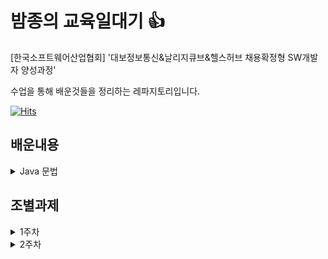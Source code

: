# 밤종의 교육일대기 :+1:

[한국소프트웨어산업협회] '대보정보통신&날리지큐브&헬스허브 채용확정형 SW개발자 양성과정'

수업을 통해 배운것들을 정리하는 레파지토리입니다.

[![Hits](https://hits.seeyoufarm.com/api/count/incr/badge.svg?url=https%3A%2F%2Fgithub.com%2FBamjong%2FKOSA_diary&count_bg=%2379C83D&title_bg=%23555555&icon=&icon_color=%23E7E7E7&title=hits&edge_flat=false)](https://hits.seeyoufarm.com)

## 배운내용

<details>
<summary>Java 문법</summary>



<details>
<summary>01~09일차</summary>


### 1일차

1. [자바 JDK와 JRE](https://github.com/Bamjong/KOSA_diary/tree/main/TIL(Today%20I%20Learned)/Java/Day01_220819#1-%EC%9E%90%EB%B0%94-jdk%EC%99%80-jre)
2. [자바 메모리 구조](https://github.com/Bamjong/KOSA_diary/tree/main/TIL(Today%20I%20Learned)/Java/Day01_220819#4-%EC%9E%90%EB%B0%94-%EB%A9%94%EB%AA%A8%EB%A6%AC-%EA%B5%AC%EC%A1%B0)
3. [public 과 private 차이](https://github.com/Bamjong/KOSA_diary/tree/main/TIL(Today%20I%20Learned)/Java/Day01_220819#7-public%EA%B3%BC-private%EC%9D%98-%EC%B0%A8%EC%9D%B4)

### 2일차

1. [클래스의 종류](https://github.com/Bamjong/KOSA_diary/tree/main/TIL(Today%20I%20Learned)/Java/Day02_220822#1-%ED%81%B4%EB%9E%98%EC%8A%A4%EC%9D%98-%EC%A2%85%EB%A5%98-ex02_variablejava)
2. [변수가 선언되는 위치](https://github.com/Bamjong/KOSA_diary/tree/main/TIL(Today%20I%20Learned)/Java/Day02_220822#2-%EB%B3%80%EC%88%98%EA%B0%80-%EC%84%A0%EC%96%B8%EB%90%98%EB%8A%94-%EC%9C%84%EC%B9%98-scope--%EC%9C%A0%ED%9A%A8%EB%B2%94%EC%9C%84)
3. [자바 메모리 주소](https://github.com/Bamjong/KOSA_diary/tree/main/TIL(Today%20I%20Learned)/Java/Day02_220822#3-%EC%9E%90%EB%B0%94-%EB%A9%94%EB%AA%A8%EB%A6%AC-%EC%A3%BC%EC%86%8C-ex03_object_variable)
4. [자바의 기본타입](https://github.com/Bamjong/KOSA_diary/tree/main/TIL(Today%20I%20Learned)/Java/Day02_220822#4-%EC%9E%90%EB%B0%94%EC%9D%98-%EA%B8%B0%EB%B3%B8%ED%83%80%EC%9E%85ex04_datatype)

### 3일차

1. [Git 기본개념](https://github.com/Bamjong/KOSA_diary/tree/main/TIL(Today%20I%20Learned)/Java/Day03_220823#1-git-%EA%B8%B0%EB%B3%B8-%EA%B0%9C%EB%85%90)
2. [클래스의 기본 구성 요소](https://github.com/Bamjong/KOSA_diary/tree/main/TIL(Today%20I%20Learned)/Java/Day03_220823#2-%ED%81%B4%EB%9E%98%EC%8A%A4%EC%9D%98-%EA%B8%B0%EB%B3%B8-%EA%B5%AC%EC%84%B1-%EC%9A%94%EC%86%8C)
3. [참조타입](https://github.com/Bamjong/KOSA_diary/tree/main/TIL(Today%20I%20Learned)/Java/Day03_220823#3-%EC%B0%B8%EC%A1%B0%ED%83%80%EC%9E%85ex05_ref_type)
4. [연산자, 제어문](https://github.com/Bamjong/KOSA_diary/tree/main/TIL(Today%20I%20Learned)/Java/Day03_220823#4%EC%97%B0%EC%82%B0%EC%9E%90-%EC%A0%9C%EC%96%B4%EB%AC%B8-ex06_operation)
5. [제어문, 대입연산자](https://github.com/Bamjong/KOSA_diary/tree/main/TIL(Today%20I%20Learned)/Java/Day03_220823#5%EC%A0%9C%EC%96%B4%EB%AC%B8-%EB%8C%80%EC%9E%85%EC%97%B0%EC%82%B0%EC%9E%90-ex07_operation)
6. [printf](https://github.com/Bamjong/KOSA_diary/tree/main/TIL(Today%20I%20Learned)/Java/Day03_220823#6printf-ex07_operation)


### 4일차
1. [Scanner 입출력 클래스](https://github.com/Bamjong/KOSA_diary/tree/main/TIL(Today%20I%20Learned)/Java/Day04_220824#1-scanner-%EC%9E%85%EC%B6%9C%EB%A0%A5-%ED%81%B4%EB%9E%98%EC%8A%A4-01_ex08_printf_format)
2. [case문, for문](https://github.com/Bamjong/KOSA_diary/tree/main/TIL(Today%20I%20Learned)/Java/Day04_220824#2-case%EB%AC%B8-for%EB%AC%B801_ex10_statement)
3. [while문](https://github.com/Bamjong/KOSA_diary/tree/main/TIL(Today%20I%20Learned)/Java/Day04_220824#3-while%EB%AC%B801_ex11_statement)
4. [Class 개념](https://github.com/Bamjong/KOSA_diary/tree/main/TIL(Today%20I%20Learned)/Java/Day04_220824#4-class-%EA%B0%9C%EB%85%9002_ex01_main)
5. [private 캡슐화 getter/setter](https://github.com/Bamjong/KOSA_diary/tree/main/TIL(Today%20I%20Learned)/Java/Day04_220824#5-private-%EC%BA%A1%EC%8A%90%ED%99%94-getter--setter-03_emp)

### 5일차
1. [class설계도 개념과 작성방법](https://github.com/Bamjong/KOSA_diary/tree/main/TIL(Today%20I%20Learned)/Java/Day05_220825#1-class%EC%84%A4%EA%B3%84%EB%8F%84-%EA%B0%9C%EB%85%90%EA%B3%BC-%EC%9E%91%EC%84%B1%EB%B0%A9%EB%B2%95-03_personjava)
2. [자바 void,return 타입, Parameter](https://github.com/Bamjong/KOSA_diary/tree/main/TIL(Today%20I%20Learned)/Java/Day05_220825#2-%EC%9E%90%EB%B0%94-voidreturn-%ED%83%80%EC%9E%85-parameter-03_fclassjava-16l)
3. [관용적인 표현](https://github.com/Bamjong/KOSA_diary/tree/main/TIL(Today%20I%20Learned)/Java/Day05_220825#3-%EA%B4%80%EC%9A%A9%EC%A0%81%EC%9D%B8-%ED%91%9C%ED%98%8403_fclassjava-54l)
4. [Call 함수](https://github.com/Bamjong/KOSA_diary/tree/main/TIL(Today%20I%20Learned)/Java/Day05_220825#4-call-%ED%95%A8%EC%88%9803_ex02_method_call-03_fclassjava)
5. [설계도 작성](https://github.com/Bamjong/KOSA_diary/tree/main/TIL(Today%20I%20Learned)/Java/Day05_220825#5-%EC%84%A4%EA%B3%84%EB%8F%84-%EC%9E%91%EC%84%B103_ex03_method_calljava-03_tvjava)
6. [캡슐화](https://github.com/Bamjong/KOSA_diary/tree/main/TIL(Today%20I%20Learned)/Java/Day05_220825#6-%EC%BA%A1%EC%8A%90%ED%99%9403_ex04_modifierjava-notebookjava)
7. [클래스](https://github.com/Bamjong/KOSA_diary/tree/main/TIL(Today%20I%20Learned)/Java/Day05_220825#7-%ED%81%B4%EB%9E%98%EC%8A%A403_ex04_modifierjava-notebookjava-mousejava)
8. [Java 메모리 구조](https://github.com/Bamjong/KOSA_diary/tree/main/TIL(Today%20I%20Learned)/Java/Day05_220825#8-java-%EB%A9%94%EB%AA%A8%EB%A6%AC-%EA%B5%AC%EC%A1%B0)

### 6일차
1. [getter/setter,롬복](https://github.com/Bamjong/KOSA_diary/tree/main/TIL(Today%20I%20Learned)/Java/Day06_220826#1-getter--setter-03_ex05_modifier-03_carjava)
2. [자바의 변수](https://github.com/Bamjong/KOSA_diary/tree/main/TIL(Today%20I%20Learned)/Java/Day06_220826#2-%EC%9E%90%EB%B0%94%EC%9D%98-%EB%B3%80%EC%88%98-03_ex05_modifier-03_carjava)
3. [Static](https://github.com/Bamjong/KOSA_diary/tree/main/TIL(Today%20I%20Learned)/Java/Day06_220826#3-static)
4. [초기자블럭](https://github.com/Bamjong/KOSA_diary/tree/main/TIL(Today%20I%20Learned)/Java/Day06_220826#4-%EC%B4%88%EA%B8%B0%EC%9E%90%EB%B8%94%EB%9F%AD-03_ex09_static_init)
5. [객체간 공유자원](https://github.com/Bamjong/KOSA_diary/tree/main/TIL(Today%20I%20Learned)/Java/Day06_220826#5-%EA%B0%9D%EC%B2%B4%EA%B0%84-%EA%B3%B5%EC%9C%A0%EC%9E%90%EC%9B%90-03_ex10_static_method)

### 7일차
1. [함수의 호출방식](https://github.com/Bamjong/KOSA_diary/tree/main/TIL(Today%20I%20Learned)/Java/Day07_220829#call-by-value-%EA%B0%92%EC%97%90-%EC%9D%98%ED%95%9C-%ED%98%B8%EC%B6%9C)
2. [오버로딩(Overloading)](https://github.com/Bamjong/KOSA_diary/tree/main/TIL(Today%20I%20Learned)/Java/Day07_220829#2-overloading--03_ex1314_method_overloading)
3. [생성자(Constructor)](https://github.com/Bamjong/KOSA_diary/tree/main/TIL(Today%20I%20Learned)/Java/Day07_220829#3-constructor%EC%83%9D%EC%84%B1%EC%9E%90-03_ex15_constructor)
4. [예외처리(Exception)](https://github.com/Bamjong/KOSA_diary/tree/main/TIL(Today%20I%20Learned)/Java/Day07_220829#4-exception%EC%98%88%EC%99%B8%EC%B2%98%EB%A6%AC-07_ex0102_exception)
5. [This(이것)](https://github.com/Bamjong/KOSA_diary/tree/main/TIL(Today%20I%20Learned)/Java/Day07_220829#5-this-03_ex19_this)


### 8일차
1. [배열(Array)](https://github.com/Bamjong/KOSA_diary/tree/main/TIL(Today%20I%20Learned)/Java/Day08_220830#1-%EB%B0%B0%EC%97%B4array-04_ex01_array_basic-ex0203-)
2. [개선된 for문](https://github.com/Bamjong/KOSA_diary/tree/main/TIL(Today%20I%20Learned)/Java/Day08_220830#2-%EA%B0%9C%EC%84%A0%EB%90%9C-for%EB%AC%B8-04_ex04_array_for)
3. [객체 배열](https://github.com/Bamjong/KOSA_diary/tree/main/TIL(Today%20I%20Learned)/Java/Day08_220830#3-%EA%B0%9D%EC%B2%B4-%EB%B0%B0%EC%97%B4--04_ex05_array_object-ex0507)
4. [다차원 배열](https://github.com/Bamjong/KOSA_diary/tree/main/TIL(Today%20I%20Learned)/Java/Day08_220830#4-%EB%8B%A4%EC%B0%A8%EC%9B%90-%EB%B0%B0%EC%97%B4multi-dimensional-array-04_ex08_array_rank
)

### 9일차
1. [로또 프로젝트](https://github.com/Bamjong/KOSA_diary/tree/main/TIL(Today%20I%20Learned)/Java/Day09_220831#%EB%A1%9C%EB%98%90)
2. [영화예매 프로젝트](https://github.com/Bamjong/KOSA_diary/tree/main/TIL(Today%20I%20Learned)/Java/Day09_220831#%EC%98%81%ED%99%94%EC%98%88%EB%A7%A4)

</div>
</details>



<details>
<summary>10~19일차</summary>


### 10일차

1. [상속과 포함관계](https://github.com/Bamjong/KOSA_diary/tree/main/TIL(Today%20I%20Learned)/Java/Day10_220901#1-%EC%83%81%EC%86%8D%EA%B3%BC-%ED%8F%AC%ED%95%A8-%EA%B4%80%EA%B3%84-inheritance-composition--05_ex01_inherit-0103)
2. [재정의](https://github.com/Bamjong/KOSA_diary/tree/main/TIL(Today%20I%20Learned)/Java/Day10_220901#2-%EC%9E%AC%EC%A0%95%EC%9D%98overide-05_ex04_inherit_override-0406)
3. [Super](https://github.com/Bamjong/KOSA_diary/tree/main/TIL(Today%20I%20Learned)/Java/Day10_220901#3-super-05_ex06_inherit_super)
4. [final](https://github.com/Bamjong/KOSA_diary/tree/main/TIL(Today%20I%20Learned)/Java/Day10_220901#4-final-05_ex07_final)
5. [finally / throws](https://github.com/Bamjong/KOSA_diary/tree/main/TIL(Today%20I%20Learned)/Java/Day10_220901#5-finally--throws-07_ex07_final-0304)


### 11일차

1. [String 클래스](https://github.com/Bamjong/KOSA_diary/tree/main/TIL(Today%20I%20Learned)/Java/Day11_220902#1-string-class%EC%8A%A4%ED%8A%B8%EB%A7%81-%ED%81%B4%EB%9E%98%EC%8A%A4--07_ex05_string_class-0507-krorkosa--ex05_string_class-)
2. [Protected](https://github.com/Bamjong/KOSA_diary/tree/main/TIL(Today%20I%20Learned)/Java/Day11_220902#2-protected)

### 12일차

1. [다형성(Polymorphism)](https://github.com/Bamjong/KOSA_diary/tree/main/TIL(Today%20I%20Learned)/Java/Day12_220905#1-%EB%8B%A4%ED%98%95%EC%84%B1polymorphism--05_ex10_inherit_poly-1014-)
2. [싱글톤패턴(Singleton)](https://github.com/Bamjong/KOSA_diary/tree/main/TIL(Today%20I%20Learned)/Java/Day12_220905#2-%EC%8B%B1%EA%B8%80%ED%86%A4%ED%8C%A8%ED%84%B4singleton--05_singleton-)
3. [추상클래스(abstract)](https://github.com/Bamjong/KOSA_diary/tree/main/TIL(Today%20I%20Learned)/Java/Day12_220905#3-%EC%B6%94%EC%83%81%ED%81%B4%EB%9E%98%EC%8A%A4abstract----06_ex01_abstract_class)

### 13일차

1. [추상클래스(abstract)](https://github.com/Bamjong/KOSA_diary/tree/main/TIL(Today%20I%20Learned)/Java/Day13_220906#1-%EC%B6%94%EC%83%81%ED%81%B4%EB%9E%98%EC%8A%A4abstract----06_ex01_abstract_class-0102)
2. [업캐스팅 // 다운캐스팅](https://github.com/Bamjong/KOSA_diary/tree/main/TIL(Today%20I%20Learned)/Java/Day13_220906#2-%EC%97%85%EC%BA%90%EC%8A%A4%ED%8C%85--%EB%8B%A4%EC%9A%B4%EC%BA%90%EC%8A%A4%ED%8C%85)
3. [instanceof 연산자](https://github.com/Bamjong/KOSA_diary/tree/main/TIL(Today%20I%20Learned)/Java/Day13_220906#3-instanceof-%EC%97%B0%EC%82%B0%EC%9E%90)
4. [인터페이스 (interface)](https://github.com/Bamjong/KOSA_diary/tree/main/TIL(Today%20I%20Learned)/Java/Day13_220906#4-%EC%9D%B8%ED%84%B0%ED%8E%98%EC%9D%B4%EC%8A%A4-interface-06_ex03_interface_poly-1516)


### 14일차

1. [UML(Unified Modeling Language)](https://github.com/Bamjong/KOSA_diary/tree/main/TIL(Today%20I%20Learned)/Java/Day14_220907#1-umlunified-modeling-language----06_ex01_abstract_class-0102)
2. [Class(클래스) 다이어그램](https://github.com/Bamjong/KOSA_diary/tree/main/TIL(Today%20I%20Learned)/Java/Day14_220907#class%ED%81%B4%EB%9E%98%EC%8A%A4-%EB%8B%A4%EC%9D%B4%EC%96%B4%EA%B7%B8%EB%9E%A8)
3. [UseCase(유스케이스) 다이어그램](https://github.com/Bamjong/KOSA_diary/tree/main/TIL(Today%20I%20Learned)/Java/Day14_220907#usecase%EC%9C%A0%EC%8A%A4%EC%BC%80%EC%9D%B4%EC%8A%A4-%EB%8B%A4%EC%9D%B4%EC%96%B4%EA%B7%B8%EB%9E%A8)



### 15일차

1. [Collection framework(컬랙션)](https://github.com/Bamjong/KOSA_diary/tree/main/TIL(Today%20I%20Learned)/Java/Day15_220908#1-collection-framework%EC%BB%AC%EB%9E%99%EC%85%98---08_ex01_vector-0103)

### 16일차

1. [Generic(제너릭)](https://github.com/Bamjong/KOSA_diary/tree/main/TIL(Today%20I%20Learned)/Java/Day16_220913#1-generic%EC%A0%9C%EB%84%88%EB%A6%AD-08_ex05_generic)
2. [Stack // Queue(스택 / 큐)](https://github.com/Bamjong/KOSA_diary/tree/main/TIL(Today%20I%20Learned)/Java/Day16_220913#2-stack--queue%EC%8A%A4%ED%83%9D--%ED%81%90-08_ex06_stack_queue-0607)
3. [Iterator()](https://github.com/Bamjong/KOSA_diary/tree/main/TIL(Today%20I%20Learned)/Java/Day16_220913#3-iterator-08_ex09_collection_iterator)
4. [Set](https://github.com/Bamjong/KOSA_diary/tree/main/TIL(Today%20I%20Learned)/Java/Day16_220913#4-set-08_ex10_set-1012)
5. [Map](https://github.com/Bamjong/KOSA_diary/tree/main/TIL(Today%20I%20Learned)/Java/Day16_220913#5-map-08_ex13_map_interface-1314)

### 17일차

1. [Map(맵 인터페이스)](https://github.com/Bamjong/KOSA_diary/tree/main/TIL(Today%20I%20Learned)/Java/Day17_220914#1-map%EB%A7%B5-%EC%9D%B8%ED%84%B0%ED%8E%98%EC%9D%B4%EC%8A%A4-08_ex15_map_generic-1516)
2. [Properties](https://github.com/Bamjong/KOSA_diary/tree/main/TIL(Today%20I%20Learned)/Java/Day17_220914#2-properties-08_ex17_properties)
3. [LinkedList](https://github.com/Bamjong/KOSA_diary/tree/main/TIL(Today%20I%20Learned)/Java/Day17_220914#3-linkedlist)
4. [Wrapper class(래퍼 클래스)](https://github.com/Bamjong/KOSA_diary/tree/main/TIL(Today%20I%20Learned)/Java/Day17_220914#4-wrapper-class%EB%9E%98%ED%8D%BC-%ED%81%B4%EB%9E%98%EC%8A%A4-08_ex08_wrapper)
5. [Calendar(캘린더)](https://github.com/Bamjong/KOSA_diary/tree/main/TIL(Today%20I%20Learned)/Java/Day17_220914#5-calendar%EC%BA%98%EB%A6%B0%EB%8D%94-07_ex09_calendar)

### 18일차

1. [Calendar Format(캘린더 포맷)](https://github.com/Bamjong/KOSA_diary/tree/main/TIL(Today%20I%20Learned)/Java/Day18_220915#1-calendar-format%EC%BA%98%EB%A6%B0%EB%8D%94-%ED%8F%AC%EB%A7%B7-07_ex10_format_date)
2. [Decimal Format (소수 포맷)](https://github.com/Bamjong/KOSA_diary/tree/main/TIL(Today%20I%20Learned)/Java/Day18_220915#2-decimal-format-%EC%86%8C%EC%88%98-%ED%8F%AC%EB%A7%B7-07_ex11_format_etc)
3. [I/O (Input/Output) (입출력)](https://github.com/Bamjong/KOSA_diary/tree/main/TIL(Today%20I%20Learned)/Java/Day18_220915#3-io-inputoutput-%EC%9E%85%EC%B6%9C%EB%A0%A5-09_ex01_stream-0109)
4. [I/O Buffer (버퍼)](https://github.com/Bamjong/KOSA_diary/tree/main/TIL(Today%20I%20Learned)/Java/Day18_220915#buffer-09_ex04_stream_buffer)
5. [I/O CMD DIR 구현하기](https://github.com/Bamjong/KOSA_diary/tree/main/TIL(Today%20I%20Learned)/Java/Day18_220915#file_dir-%EA%B5%AC%ED%98%84%ED%95%98%EA%B8%B0)

### 19일차
1. [I/O (Input/Output) (입출력)](https://github.com/Bamjong/KOSA_diary/tree/main/TIL(Today%20I%20Learned)/Java/Day19_220916#1-io-inputoutput-%EC%9E%85%EC%B6%9C%EB%A0%A5-09_ex01_stream-1016)
2. [I/O Sublist(서브리스트)](https://github.com/Bamjong/KOSA_diary/tree/main/TIL(Today%20I%20Learned)/Java/Day19_220916#sublist-%EC%84%9C%EB%B8%8C%EB%A6%AC%EC%8A%A4%ED%8A%B8)
3. [I/O 보조스트림](https://github.com/Bamjong/KOSA_diary/tree/main/TIL(Today%20I%20Learned)/Java/Day19_220916#%EB%B3%B4%EC%A1%B0%EC%8A%A4%ED%8A%B8%EB%A6%BC)
4. [I/O serialization (직렬화)](https://github.com/Bamjong/KOSA_diary/tree/main/TIL(Today%20I%20Learned)/Java/Day19_220916#%EC%A7%81%EB%A0%AC%ED%99%94serialization---objectoutputstream-09_ex15_objectdataoutputstream-1516)

</div>
</details>

<details>
<summary>20~29일차</summary>

1. [곧 생겨용](https://github.com/Bamjong/KOSA_diary)



</div>
</details>

</div>
</details>




## 조별과제

<details>
<summary>1주차</summary>

1. [성적판독기](https://github.com/Bamjong/KOSA_diary/tree/main/%EC%A1%B0%EB%B3%84%EA%B3%BC%EC%A0%9C/1%EC%A3%BC%EC%B0%A8/01.%20%EC%84%B1%EC%A0%81%ED%8C%90%EB%8F%85%EA%B8%B0)
2. [숫자 맞추기 게임](https://github.com/Bamjong/KOSA_diary/tree/main/%EC%A1%B0%EB%B3%84%EA%B3%BC%EC%A0%9C/1%EC%A3%BC%EC%B0%A8/02.%20%EC%88%AB%EC%9E%90%20%EB%A7%9E%EC%B6%94%EA%B8%B0%20%EA%B2%8C%EC%9E%84)
3. [양의 정수값 자릿수 출력](https://github.com/Bamjong/KOSA_diary/tree/main/%EC%A1%B0%EB%B3%84%EA%B3%BC%EC%A0%9C/1%EC%A3%BC%EC%B0%A8/03.%20%EC%96%91%EC%9D%98%20%EC%A0%95%EC%88%98%EA%B0%92%20%EC%9E%90%EB%A6%BF%EC%88%98%20%EC%B6%9C%EB%A0%A5)
4. [안녕하세요 메서드](https://github.com/Bamjong/KOSA_diary/tree/main/%EC%A1%B0%EB%B3%84%EA%B3%BC%EC%A0%9C/1%EC%A3%BC%EC%B0%A8/04.%20%EC%95%88%EB%85%95%ED%95%98%EC%84%B8%EC%9A%94%20%EB%A9%94%EC%84%9C%EB%93%9C)
5. [1~n 정수의 합](https://github.com/Bamjong/KOSA_diary/tree/main/%EC%A1%B0%EB%B3%84%EA%B3%BC%EC%A0%9C/1%EC%A3%BC%EC%B0%A8/05.%201~n%20%EC%A0%95%EC%88%98%EC%9D%98%20%ED%95%A9)
6. [Circle 클래스 완성시키기](https://github.com/Bamjong/KOSA_diary/tree/main/%EC%A1%B0%EB%B3%84%EA%B3%BC%EC%A0%9C/1%EC%A3%BC%EC%B0%A8/06.%20Circle%20%ED%81%B4%EB%9E%98%EC%8A%A4%20%EC%99%84%EC%84%B1%EC%8B%9C%ED%82%A4%EA%B8%B0)
7. [자바클래스 연습](https://github.com/Bamjong/KOSA_diary/tree/main/%EC%A1%B0%EB%B3%84%EA%B3%BC%EC%A0%9C/1%EC%A3%BC%EC%B0%A8/07.%20%EC%9E%90%EB%B0%94%ED%81%B4%EB%9E%98%EC%8A%A4%20%EC%97%B0%EC%8A%B5)
8. [Grade클래스 작성](https://github.com/Bamjong/KOSA_diary/tree/main/%EC%A1%B0%EB%B3%84%EA%B3%BC%EC%A0%9C/1%EC%A3%BC%EC%B0%A8/08.%20Grade%ED%81%B4%EB%9E%98%EC%8A%A4%20%EC%9E%91%EC%84%B1)
9. [알파벳나열후 하나씩 없애기](https://github.com/Bamjong/KOSA_diary/tree/main/%EC%A1%B0%EB%B3%84%EA%B3%BC%EC%A0%9C/1%EC%A3%BC%EC%B0%A8/09.%EC%95%8C%ED%8C%8C%EB%B2%B3%EB%82%98%EC%97%B4%ED%9B%84%20%ED%95%98%EB%82%98%EC%94%A9%20%EC%97%86%EC%95%A0%EA%B8%B0)
10. [랜덤정수 평균출력](https://github.com/Bamjong/KOSA_diary/tree/main/%EC%A1%B0%EB%B3%84%EA%B3%BC%EC%A0%9C/1%EC%A3%BC%EC%B0%A8/10.%20%EB%9E%9C%EB%8D%A4%EC%A0%95%EC%88%98%20%ED%8F%89%EA%B7%A0%EC%B6%9C%EB%A0%A5)
11. [369박수](https://github.com/Bamjong/KOSA_diary/tree/main/%EC%A1%B0%EB%B3%84%EA%B3%BC%EC%A0%9C/1%EC%A3%BC%EC%B0%A8/11.369%EB%B0%95%EC%88%98)

</details>
</div>

<details>
<summary>2주차</summary>


<details>
<summary>01. 클래스</summary>

1. [LGTV출력](https://github.com/Bamjong/KOSA_diary/tree/main/%EC%A1%B0%EB%B3%84%EA%B3%BC%EC%A0%9C/2%EC%A3%BC%EC%B0%A8/01.%20%ED%81%B4%EB%9E%98%EC%8A%A4/01.%20LGTV%EC%B6%9C%EB%A0%A5)
2. [Grade 클래스](https://github.com/Bamjong/KOSA_diary/tree/main/%EC%A1%B0%EB%B3%84%EA%B3%BC%EC%A0%9C/2%EC%A3%BC%EC%B0%A8/01.%20%ED%81%B4%EB%9E%98%EC%8A%A4/02.%20Grade%20%ED%81%B4%EB%9E%98%EC%8A%A4)
3. [노래한곡 Song](https://github.com/Bamjong/KOSA_diary/tree/main/%EC%A1%B0%EB%B3%84%EA%B3%BC%EC%A0%9C/2%EC%A3%BC%EC%B0%A8/01.%20%ED%81%B4%EB%9E%98%EC%8A%A4/03.%20%EB%85%B8%EB%9E%98%ED%95%9C%EA%B3%A1%20Song)
4. [Rectangle](https://github.com/Bamjong/KOSA_diary/tree/main/%EC%A1%B0%EB%B3%84%EA%B3%BC%EC%A0%9C/2%EC%A3%BC%EC%B0%A8/01.%20%ED%81%B4%EB%9E%98%EC%8A%A4/04.%20Rectangle)
5. [CircleManager_1](https://github.com/Bamjong/KOSA_diary/tree/main/%EC%A1%B0%EB%B3%84%EA%B3%BC%EC%A0%9C/2%EC%A3%BC%EC%B0%A8/01.%20%ED%81%B4%EB%9E%98%EC%8A%A4/05.%20CircleManager_1)
6. [CircleManager_2](https://github.com/Bamjong/KOSA_diary/tree/main/%EC%A1%B0%EB%B3%84%EA%B3%BC%EC%A0%9C/2%EC%A3%BC%EC%B0%A8/01.%20%ED%81%B4%EB%9E%98%EC%8A%A4/06.%20CircleManager_2)
7. [MonthSchedule 클래스](https://github.com/Bamjong/KOSA_diary/tree/main/%EC%A1%B0%EB%B3%84%EA%B3%BC%EC%A0%9C/2%EC%A3%BC%EC%B0%A8/01.%20%ED%81%B4%EB%9E%98%EC%8A%A4/07.%20MonthSchedule%20%ED%81%B4%EB%9E%98%EC%8A%A4)
8. [PhoneBook 클래스](https://github.com/Bamjong/KOSA_diary/tree/main/%EC%A1%B0%EB%B3%84%EA%B3%BC%EC%A0%9C/2%EC%A3%BC%EC%B0%A8/01.%20%ED%81%B4%EB%9E%98%EC%8A%A4/08.%20PhoneBook%20%ED%81%B4%EB%9E%98%EC%8A%A4)
9. [ArrayUtil 클래스](https://github.com/Bamjong/KOSA_diary/tree/main/%EC%A1%B0%EB%B3%84%EA%B3%BC%EC%A0%9C/2%EC%A3%BC%EC%B0%A8/01.%20%ED%81%B4%EB%9E%98%EC%8A%A4/09.%20ArrayUtil%20%ED%81%B4%EB%9E%98%EC%8A%A4)
10. [Dictionary 클래스](https://github.com/Bamjong/KOSA_diary/tree/main/%EC%A1%B0%EB%B3%84%EA%B3%BC%EC%A0%9C/2%EC%A3%BC%EC%B0%A8/01.%20%ED%81%B4%EB%9E%98%EC%8A%A4/10.%20Dictionary%20%ED%81%B4%EB%9E%98%EC%8A%A4)
11. [calculator](https://github.com/Bamjong/KOSA_diary/tree/main/%EC%A1%B0%EB%B3%84%EA%B3%BC%EC%A0%9C/2%EC%A3%BC%EC%B0%A8/01.%20%ED%81%B4%EB%9E%98%EC%8A%A4/11.%20calculator)

</details>
</div>

<details>
<summary>02. 상속</summary>

1. [colorTV상속](https://github.com/Bamjong/KOSA_diary/tree/main/%EC%A1%B0%EB%B3%84%EA%B3%BC%EC%A0%9C/2%EC%A3%BC%EC%B0%A8/02.%20%EC%83%81%EC%86%8D/01.%20colorTV%EC%83%81%EC%86%8D)
2. [원화를 달러로 변환](https://github.com/Bamjong/KOSA_diary/tree/main/%EC%A1%B0%EB%B3%84%EA%B3%BC%EC%A0%9C/2%EC%A3%BC%EC%B0%A8/02.%20%EC%83%81%EC%86%8D/02.%20%EC%9B%90%ED%99%94%EB%A5%BC%20%EB%8B%AC%EB%9F%AC%EB%A1%9C%20%EB%B3%80%ED%99%98)

</div>
</details>

</details>
</div>

